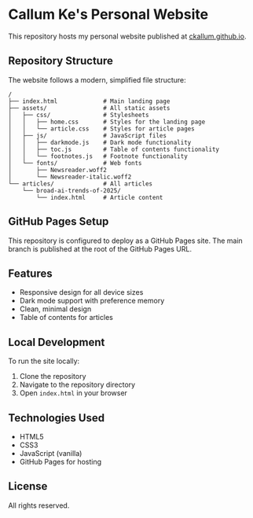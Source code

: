 # Callum Ke's Personal Website

This repository hosts my personal website published at [ckallum.github.io](https://ckallum.github.io).

## Repository Structure

The website follows a modern, simplified file structure:

```
/
├── index.html             # Main landing page
├── assets/                # All static assets
│   ├── css/               # Stylesheets
│   │   ├── home.css       # Styles for the landing page
│   │   └── article.css    # Styles for article pages
│   ├── js/                # JavaScript files
│   │   ├── darkmode.js    # Dark mode functionality
│   │   ├── toc.js         # Table of contents functionality
│   │   └── footnotes.js   # Footnote functionality
│   └── fonts/             # Web fonts
│       ├── Newsreader.woff2
│       └── Newsreader-italic.woff2
└── articles/              # All articles
    └── broad-ai-trends-of-2025/
        └── index.html     # Article content
```

## GitHub Pages Setup

This repository is configured to deploy as a GitHub Pages site. The main branch is published at the root of the GitHub Pages URL.

## Features

- Responsive design for all device sizes
- Dark mode support with preference memory
- Clean, minimal design
- Table of contents for articles

## Local Development

To run the site locally:

1. Clone the repository
2. Navigate to the repository directory
3. Open `index.html` in your browser

## Technologies Used

- HTML5
- CSS3
- JavaScript (vanilla)
- GitHub Pages for hosting

## License

All rights reserved.